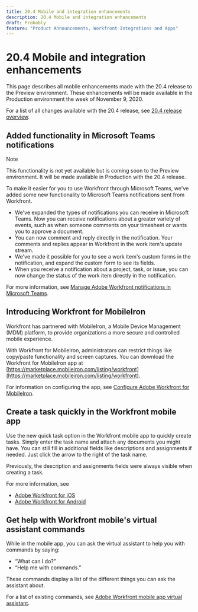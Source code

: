 ```yaml
---
title: 20.4 Mobile and integration enhancements
description: 20.4 Mobile and integration enhancements
draft: Probably
feature: "Product Announcements, Workfront Integrations and Apps"
---
```

# 20.4 Mobile and integration enhancements

This page describes all mobile enhancements made with the 20.4 release to the Preview environment. These enhancements will be made available in the Production environment the week of November 9, 2020.

For a list of all changes available with the 20.4 release, see [20.4 release overview](../../../product-announcements/product-releases/20.4-release-activity/20-4-release-overview.md).

## Added functionality in Microsoft Teams notifications

>[!NOTE]
>
>This functionality is not yet available but is coming soon to the Preview environment. It will be made available in Production with the 20.4 release.

To make it easier for you to use Workfront through Microsoft Teams, we've added some new functionality to Microsoft Teams notifications sent from Workfront.

* We've expanded the types of notifications you can receive in Microsoft Teams. Now you can receive notifications about a greater variety of events, such as when someone comments on your timesheet or wants you to approve a document.
* You can now comment and reply directly in the notification. Your comments and replies appear in Workfront in the work item's update stream.
* We've made it possible for you to see a work item's custom forms in the notification, and expand the custom form to see its fields.
* When you receive a notification about a project, task, or issue, you can now change the status of the work item directly in the notification.

For more information, see [Manage Adobe Workfront notifications in Microsoft Teams](../../../workfront-integrations-and-apps/using-workfront-with-microsoft-teams/manage-wf-notifications-approval-requests-ms-teams.md).

## Introducing Workfront for MobileIron

Workfront has partnered with MobileIron, a Mobile Device Management (MDM) platform, to provide organizations a more secure and controlled mobile experience.

With Workfront for MobileIron, administrators can restrict things like copy/paste functionality and screen captures. You can download the Workfront for MobileIron app at [https://marketplace.mobileiron.com/listing/workfront](https://marketplace.mobileiron.com/listing/workfront).

For information on configuring the app, see [Configure Adobe Workfront for MobileIron](../../../workfront-basics/mobile-apps/using-the-workfront-mobile-app/wf-mobileiron-configs.md).

## Create a task quickly in the Workfront mobile app

Use the new quick task option in the Workfront mobile app to quickly create tasks. Simply enter the task name and attach any documents you might have. You can still fill in additional fields like descriptions and assignments if needed. Just click the arrow to the right of the task name.

Previously, the description and assignments fields were always visible when creating a task.

For more information, see

* [Adobe Workfront for iOS](../../../workfront-basics/mobile-apps/using-the-workfront-mobile-app/workfront-for-ios.md) 
* [Adobe Workfront for Android](../../../workfront-basics/mobile-apps/using-the-workfront-mobile-app/workfront-for-android.md)

## Get help with Workfront mobile's virtual assistant commands

While in the mobile app, you can ask the virtual assistant to help you with commands by saying:

* “What can I do?”
* “Help me with commands.”

These commands display a list of the different things you can ask the assistant about.

For a list of existing commands, see [Adobe Workfront mobile app virtual assistant](../../../workfront-basics/mobile-apps/using-the-workfront-mobile-app/wf-mobile-virtual-assistant.md).
